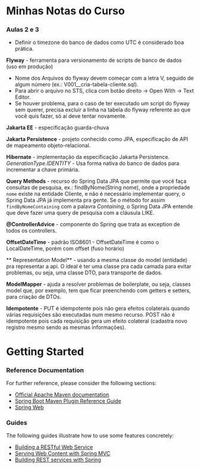 # Minhas Notas do Curso

### Aulas 2 e 3
*  Definir o timezone do banco de dados como UTC é considerado boa prática.

**Flyway** - ferramenta para versionamento de scripts de banco de dados (uso em produção)

*  Nome dos Arquivos do flyway devem começar com a letra V, seguido de algum número (ex.: V001__cria-tabela-cliente.sql).
*  Para abrir o arquivo no STS, clica com botão direito -> Open With -> Text Editor.
*  Se houver problema, para o caso de ter executado um script do flyway sem querer, precisa excluir a linha na tabela do flyway referente ao que você quis fazer, só aí deve tentar novamente.

**Jakarta EE** - especificação guarda-chuva

**Jakarta Persistence** - projeto conhecido como JPA, especificação de API de mapeamento objeto-relacional.

**Hibernate** - implementação da especificação Jakarta Persistence.
*GenerationType.IDENTITY* - Usa forma nativa do banco de dados para incrementar a chave primária.

**Query Methods** - recurso do Spring Data JPA que permite que você faça consultas de pesquisa, ex.: findByNome(String nome), onde a propriedade `nome` existe na entidade Cliente, e não é necessário implementar query, o Spring Data JPA já implementa pra gente. Se o método for assim `findByNomeContaining` com a palavra *Containing*, o Spring Data JPA entende que deve fazer uma query de pesquisa com a cláusula LIKE.

**@ControllerAdvice** - componente do Spring que trata as exception de todos os controllers.

**OffsetDateTime** - padrão ISO8601 - OffsetDateTime é como o LocalDateTime, porém com offset (fuso horário)

** Representation Model** - usando a mesma classe do model (entidade) pra representar a api. O ideal é ter uma classe pra cada camada para evitar problemas, ou seja, uma classe DTO, para transporte de dados.

**ModelMapper** - ajuda a resolver problemas de boilerplate, ou seja, classes model que, por exemplo, tem que ficar preenchendo com getters e setters, para criação de DTOs.

**Idempotente** - PUT é idempotente pois não gera efeitos colaterais quando várias requisições são executadas num mesmo recurso. POST não é idempotente pois cada requisição gera um efeito colateral (cadastra novo registro mesmo sendo as mesmas informações).


# Getting Started

### Reference Documentation
For further reference, please consider the following sections:

* [Official Apache Maven documentation](https://maven.apache.org/guides/index.html)
* [Spring Boot Maven Plugin Reference Guide](https://docs.spring.io/spring-boot/docs/2.2.6.RELEASE/maven-plugin/)
* [Spring Web](https://docs.spring.io/spring-boot/docs/2.2.6.RELEASE/reference/htmlsingle/#boot-features-developing-web-applications)

### Guides
The following guides illustrate how to use some features concretely:

* [Building a RESTful Web Service](https://spring.io/guides/gs/rest-service/)
* [Serving Web Content with Spring MVC](https://spring.io/guides/gs/serving-web-content/)
* [Building REST services with Spring](https://spring.io/guides/tutorials/bookmarks/)